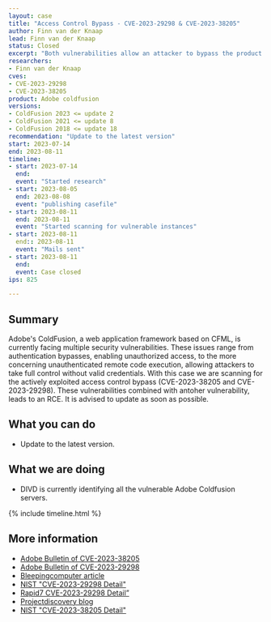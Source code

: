 ```yaml
---
layout: case
title: "Access Control Bypass - CVE-2023-29298 & CVE-2023-38205"
author: Finn van der Knaap
lead: Finn van der Knaap
status: Closed
excerpt: "Both vulnerabilities allow an attacker to bypass the product feature that restricts external access to the ColdFusion Administrator."
researchers:
- Finn van der Knaap
cves:
- CVE-2023-29298
- CVE-2023-38205
product: Adobe coldfusion
versions: 
- ColdFusion 2023 <= update 2 
- ColdFusion 2021 <= update 8
- ColdFusion 2018 <= update 18
recommendation: "Update to the latest version"
start: 2023-07-14
end: 2023-08-11
timeline:
- start: 2023-07-14
  end: 
  event: "Started research"
- start: 2023-08-05
  end: 2023-08-08
  event: "publishing casefile"
- start: 2023-08-11
  end: 2023-08-11
  event: "Started scanning for vulnerable instances"
- start: 2023-08-11
  end:: 2023-08-11
  event: "Mails sent"
- start: 2023-08-11
  end: 
  event: Case closed
ips: 825

---
```



## Summary


Adobe's ColdFusion, a web application framework based on CFML, is currently facing multiple security vulnerabilities. These issues range from authentication bypasses, enabling unauthorized access, to the more concerning unauthenticated remote code execution, allowing attackers to take full control without valid credentials. With this case we are scanning for the actively exploited access control bypass (CVE-2023-38205 and CVE-2023-29298). These vulnerabilities combined with antoher vulnerability, leads to an RCE. It is advised to update as soon as possible.


## What you can do

* Update to the latest version.

## What we are doing

* DIVD is currently identifying all the vulnerable Adobe Coldfusion servers.

{% include timeline.html %}



## More information

* [Adobe Bulletin of CVE-2023-38205](https://helpx.adobe.com/security/products/coldfusion/apsb23-47.html)
* [Adobe Bulletin of CVE-2023-29298](https://helpx.adobe.com/security/products/coldfusion/apsb23-40.html)
* [Bleepingcomputer article](https://www.bleepingcomputer.com/news/security/critical-coldfusion-flaws-exploited-in-attacks-to-drop-webshells/)
* [NIST "CVE-2023-29298 Detail"](https://nvd.nist.gov/vuln/detail/CVE-2023-29298)
* [Rapid7 CVE-2023-29298 Detail”](https://www.rapid7.com/blog/post/2023/07/11/cve-2023-29298-adobe-coldfusion-access-control-bypass)
* [Projectdiscovery blog](https://blog.projectdiscovery.io/adobe-coldfusion-rce)
* [NIST "CVE-2023-38205 Detail"](https://nvd.nist.gov/vuln/detail/CVE-2023-38205)
